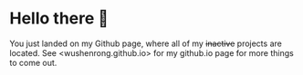# Hello there 👋

You just landed on my Github page, where all of my ~~inactive~~ projects are located.
See <wushenrong.github.io> for my github.io page for more things to come out.
